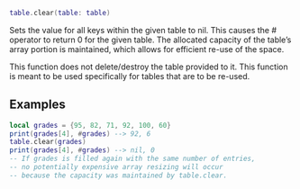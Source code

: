
```Lua
table.clear(table: table)
```

Sets the value for all keys within the given table to nil. This causes the # operator to return 0 for the given table. The allocated capacity of the table’s array portion is maintained, which allows for efficient re-use of the space.

This function does not delete/destroy the table provided to it. This function is meant to be used specifically for tables that are to be re-used.

## Examples
```Lua
local grades = {95, 82, 71, 92, 100, 60}
print(grades[4], #grades) --> 92, 6
table.clear(grades)
print(grades[4], #grades) --> nil, 0
-- If grades is filled again with the same number of entries,
-- no potentially expensive array resizing will occur
-- because the capacity was maintained by table.clear.
```
